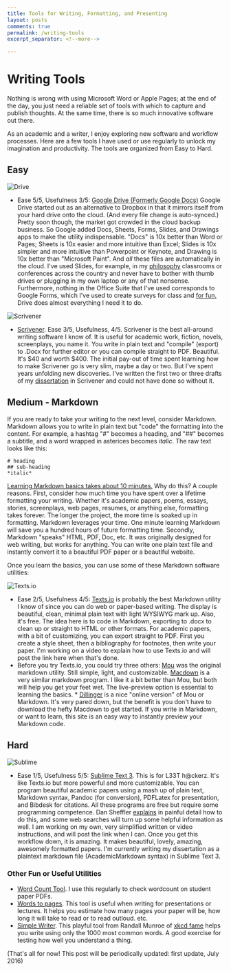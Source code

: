 ```yaml
---
title: Tools for Writing, Formatting, and Presenting
layout: posts
comments: true
permalink: /writing-tools
excerpt_separator: <!--more-->

---
```


# Writing Tools #


Nothing is wrong with using Microsoft Word or Apple Pages; at the end of the day, you just need a reliable set of tools with which to capture and publish thoughts. At the same time, there is so much innovative software out there. 

As an academic and a writer, I enjoy exploring new software and workflow processes. Here are a few tools I have used or use regularly to unlock my imagination and productivity. The tools are organized from Easy to Hard. 

<!--more-->


## Easy ##

![Drive](http://its.ucsc.edu/google/images/drive.png?t=0)

* Ease 5/5, Usefulness 3/5: [Google Drive (Formerly Google Docs)](https://drive.google.com/) Google Drive started out as an alternative to Dropbox in that it mirrors itself from your hard drive onto the cloud. (And every file change is auto-synced.) Pretty soon though, the market got crowded in the cloud backup business. So Google added Docs, Sheets, Forms, Slides, and Drawings apps to make the utility indispensable. "Docs" is 10x better than Word or Pages; Sheets is 10x easier and more intuitive than Excel; Slides is 10x simpler and more intuitive than Powerpoint or Keynote, and Drawing is 10x better than "Microsoft Paint". And *all* these files are automatically in the cloud. I've used Slides, for example, in my [philosophy](/teaching) classrooms or conferences across the country and never have to bother with thumb drives or plugging in my own laptop or any of that nonsense. Furthermore, nothing in the Office Suite that I've used corresponds to Google Forms, which I've used to create surveys for class and [for fun.](http://keithbuhler.com/cs-lewis-influence-survey) Drive does almost everything I need it to do. 

![Scrivener](http://img.informer.com/icons/png/48/3499/3499419.png)

* [Scrivener](https://www.literatureandlatte.com/scrivener.php). Ease 3/5, Usefulness, 4/5. Scrivener is the best all-around writing software I know of. It is useful for academic work, fiction, novels, screenplays, you name it. You write in plain text and "compile" (export) to .Docx for further editor or you can compile straight to PDF. Beautiful. It's $40 and worth $400. The initial pay-out of time spent learning how to make Scrivener go is very slim, maybe a day or two. But I've spent years unfolding new discoveries. I've written the first two or three drafts of my [dissertation](/phd) in Scrivener and could not have done so without it. 

## Medium - Markdown ##

If you are ready to take your writing to the next level, consider Markdown. Markdown allows you to write in plain text but "code" the formatting into the content. For example, a hashtag "#" becomes a heading, and "##" becomes a subtitle, and a word wrapped in asterices becomes *italic*. The raw text looks like this:

    # heading
    ## sub-heading
    *italic*

[Learning Markdown basics takes about 10 minutes.](https://www.youtube.com/watch?v=HndN6P9ke6U) Why do this? A couple reasons. First, consider how much time you have spent over a lifetime formatting your writing. Whether it's academic papers, poems, essays, stories, screenplays, web pages, resumes, or anything else, formatting takes forever. The longer the project, the more time is soaked up in formatting. Markdown leverages your time. One minute learning Markdown will save you a hundred hours of future formatting time. Secondly, Markdown "speaks" HTML, PDF, Doc, etc. It was originally designed for web writing, but works for anything. You can write one plain text file and instantly convert it to a beautiful PDF paper or a beautiful website. 

Once you learn the basics, you can use some of these Markdown software utilities: 

![Texts.io](https://www.cluelet.com/static/images/logo/textsio.c5eebd95c6ea.ico)

* Ease 2/5, Usefulness 4/5: [Texts.io](http://www.texts.io/) is probably the best Markdown utility I know of since you can do web or paper-based writing. The display is beautiful, clean, minimal plain text with light WYSIWYG mark up. Also, it's free. The idea here is to code in Markdown, exporting to .docx to clean up or straight to HTML or other formats. For academic papers, with a bit of customizing, you can export straight to PDF. First you create a style sheet, then a bibliography for footnotes, then write your paper. I'm working on a video to explain how to use Texts.io and will post the link here when that's done. 
* Before you try Texts.io, you could try three others: [Mou](http://25.io/mou/) was the original markdown utility. Still simple, light, and customizable.  [Macdown](http://macdown.uranusjr.com/) is a very similar markdown program. I like it a bit better than Mou, but both will help you get your feet wet. The live-preview option is essential to learning the basics. * [Dillinger](http://dillinger.io/) is a nice "online version" of Mou or Markdown. It's very pared down, but the benefit is you don't have to download the hefty Macdown to get started.  If you write in Markdown, or want to learn, this site is an easy way to instantly preview your Markdown code. 


## Hard ##

![Sublime](https://upload.wikimedia.org/wikipedia/en/4/4c/Sublime_Text_Logo.png)
 
* Ease 1/5, Usefulness 5/5: [Sublime Text 3](https://www.sublimetext.com/3). This is for L33T h@ckerz.  It's like Texts.io but more powerful and more customizable. You can program beautiful academic papers using a mash up of plain text, Markdown syntax, Pandoc (for conversion), PDFLatex for presentation, and Bibdesk for citations. All these programs are free but require some programming competence. Dan Sheffler [explains](http://dansheffler.com/blog/2015-09-07-class-info-in-pandoc-and-latex/) in painful detail how to do this, and some web searches will turn up some helpful information as well. I am working on my own, very simplified written or video instructions, and will post the link when I can. Once you get this workflow down, it is amazing. It makes beautiful, lovely, amazing, awesomely formatted papers. I'm currently writing my dissertation as a plaintext markdown file (AcademicMarkdown syntax) in Sublime Text 3. 

### Other Fun or Useful Utilities ###

* [Word Count Tool](https://wordcounter.net/). I use this regularly to check wordcount on student paper PDFs. 
* [Words to pages](http://wordstopages.com/). This tool is useful when writing for presentations or lectures. It helps you estimate how many pages your paper will be, how long it will take to read or to read outloud. etc. 
* [Simple Writer](https://xkcd.com/simplewriter/). This playful tool from Randall Munroe of [xkcd fame](http://www.xkcd.com/) helps you write using only the 1000 most common words. A good exercise for testing how well you understand a thing. 

(That's all for now! This post will be periodically updated: first update, July 2016)